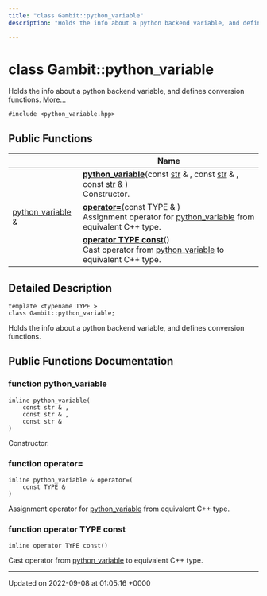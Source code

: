 ```yaml
---
title: "class Gambit::python_variable"
description: "Holds the info about a python backend variable, and defines conversion functions. "

---
```


# class Gambit::python_variable



Holds the info about a python backend variable, and defines conversion functions.  [More...](#detailed-description)


`#include <python_variable.hpp>`

## Public Functions

|                | Name           |
| -------------- | -------------- |
| | **[python_variable](/documentation/code/classes/classgambit_1_1python__variable/)**(const [str](/documentation/code/namespaces/namespacegambit/) & , const [str](/documentation/code/namespaces/namespacegambit/) & , const [str](/documentation/code/namespaces/namespacegambit/) & )<br>Constructor.  |
| [python_variable](/documentation/code/classes/classgambit_1_1python__variable/) & | **[operator=](/documentation/code/classes/classgambit_1_1python__variable/)**(const TYPE & )<br>Assignment operator for [python_variable](/documentation/code/classes/classgambit_1_1python__variable/) from equivalent C++ type.  |
| | **[operator TYPE const](/documentation/code/classes/classgambit_1_1python__variable/)**()<br>Cast operator from [python_variable](/documentation/code/classes/classgambit_1_1python__variable/) to equivalent C++ type.  |

## Detailed Description

```
template <typename TYPE >
class Gambit::python_variable;
```

Holds the info about a python backend variable, and defines conversion functions. 
## Public Functions Documentation

### function python_variable

```
inline python_variable(
    const str & ,
    const str & ,
    const str & 
)
```

Constructor. 

### function operator=

```
inline python_variable & operator=(
    const TYPE & 
)
```

Assignment operator for [python_variable](/documentation/code/classes/classgambit_1_1python__variable/) from equivalent C++ type. 

### function operator TYPE const

```
inline operator TYPE const()
```

Cast operator from [python_variable](/documentation/code/classes/classgambit_1_1python__variable/) to equivalent C++ type. 

-------------------------------

Updated on 2022-09-08 at 01:05:16 +0000